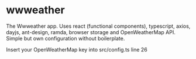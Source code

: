 # wwweather
The Wwweather app. Uses react (functional components), typescript, axios, dayjs, ant-design, ramda, browser storage and OpenWeatherMap API. Simple but own configuration without boilerplate.

Insert your OpenWeatherMap key into src/config.ts line 26
